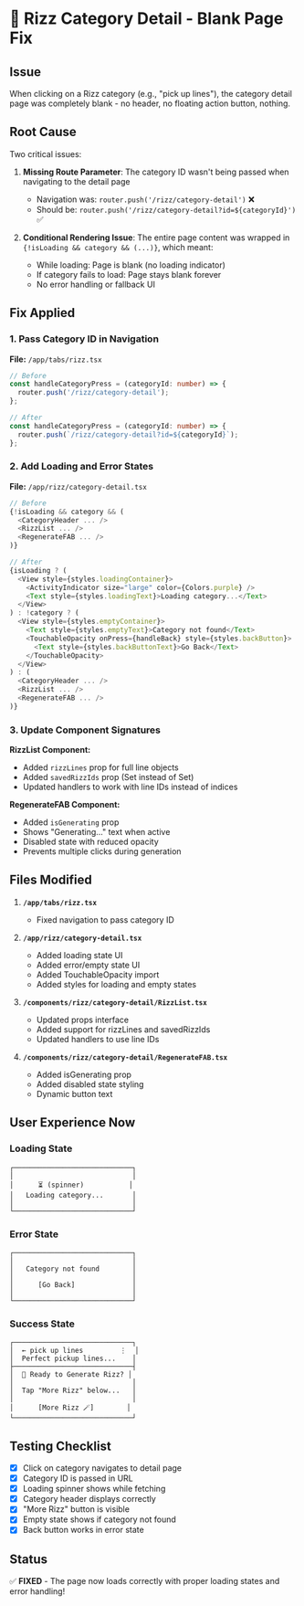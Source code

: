 # 🔧 Rizz Category Detail - Blank Page Fix

## Issue
When clicking on a Rizz category (e.g., "pick up lines"), the category detail page was completely blank - no header, no floating action button, nothing.

## Root Cause
Two critical issues:

1. **Missing Route Parameter**: The category ID wasn't being passed when navigating to the detail page
   - Navigation was: `router.push('/rizz/category-detail')` ❌
   - Should be: `router.push('/rizz/category-detail?id=${categoryId}')` ✅

2. **Conditional Rendering Issue**: The entire page content was wrapped in `{!isLoading && category && (...)}`, which meant:
   - While loading: Page is blank (no loading indicator)
   - If category fails to load: Page stays blank forever
   - No error handling or fallback UI

## Fix Applied

### 1. Pass Category ID in Navigation
**File:** `/app/tabs/rizz.tsx`

```typescript
// Before
const handleCategoryPress = (categoryId: number) => {
  router.push('/rizz/category-detail');
};

// After
const handleCategoryPress = (categoryId: number) => {
  router.push(`/rizz/category-detail?id=${categoryId}`);
};
```

### 2. Add Loading and Error States
**File:** `/app/rizz/category-detail.tsx`

```typescript
// Before
{!isLoading && category && (
  <CategoryHeader ... />
  <RizzList ... />
  <RegenerateFAB ... />
)}

// After
{isLoading ? (
  <View style={styles.loadingContainer}>
    <ActivityIndicator size="large" color={Colors.purple} />
    <Text style={styles.loadingText}>Loading category...</Text>
  </View>
) : !category ? (
  <View style={styles.emptyContainer}>
    <Text style={styles.emptyText}>Category not found</Text>
    <TouchableOpacity onPress={handleBack} style={styles.backButton}>
      <Text style={styles.backButtonText}>Go Back</Text>
    </TouchableOpacity>
  </View>
) : (
  <CategoryHeader ... />
  <RizzList ... />
  <RegenerateFAB ... />
)}
```

### 3. Update Component Signatures

**RizzList Component:**
- Added `rizzLines` prop for full line objects
- Added `savedRizzIds` prop (Set<string> instead of Set<number>)
- Updated handlers to work with line IDs instead of indices

**RegenerateFAB Component:**
- Added `isGenerating` prop
- Shows "Generating..." text when active
- Disabled state with reduced opacity
- Prevents multiple clicks during generation

## Files Modified

1. **`/app/tabs/rizz.tsx`**
   - Fixed navigation to pass category ID

2. **`/app/rizz/category-detail.tsx`**
   - Added loading state UI
   - Added error/empty state UI
   - Added TouchableOpacity import
   - Added styles for loading and empty states

3. **`/components/rizz/category-detail/RizzList.tsx`**
   - Updated props interface
   - Added support for rizzLines and savedRizzIds
   - Updated handlers to use line IDs

4. **`/components/rizz/category-detail/RegenerateFAB.tsx`**
   - Added isGenerating prop
   - Added disabled state styling
   - Dynamic button text

## User Experience Now

### Loading State
```
┌─────────────────────────────┐
│                             │
│      ⏳ (spinner)           │
│   Loading category...       │
│                             │
└─────────────────────────────┘
```

### Error State
```
┌─────────────────────────────┐
│                             │
│   Category not found        │
│                             │
│      [Go Back]              │
│                             │
└─────────────────────────────┘
```

### Success State
```
┌─────────────────────────────┐
│  ← pick up lines         ⋮  │
│  Perfect pickup lines...    │
├─────────────────────────────┤
│  🌟 Ready to Generate Rizz? │
│                             │
│  Tap "More Rizz" below...   │
│                             │
│      [More Rizz 🪄]        │
└─────────────────────────────┘
```

## Testing Checklist

- [x] Click on category navigates to detail page
- [x] Category ID is passed in URL
- [x] Loading spinner shows while fetching
- [x] Category header displays correctly
- [x] "More Rizz" button is visible
- [x] Empty state shows if category not found
- [x] Back button works in error state

## Status

✅ **FIXED** - The page now loads correctly with proper loading states and error handling!
